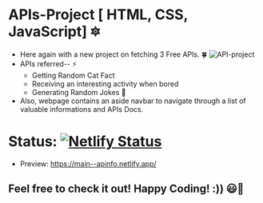 # APIs-Project [ HTML, CSS, JavaScript] 🔯
+ Here again with a new project on fetching 3 Free APIs. 🍀
 ![API-project](https://github.com/Nkovaturient/APIs-Project/assets/127786136/b02e6d10-07ac-4b81-90a9-5a2d853dcd86)
+ APIs referred-- ⚡
  - Getting Random Cat Fact
  - Receiving an interesting activity when bored
  - Generating Random Jokes 🍂
+ Also, webpage contains an aside navbar  to navigate through a list of valuable informations and APIs Docs.

# Status: [![Netlify Status](https://api.netlify.com/api/v1/badges/05ed74db-d778-4358-bb9a-083718ba1d81/deploy-status?branch=main)](https://app.netlify.com/sites/apinfo/deploys)
- Preview: https://main--apinfo.netlify.app/

## Feel free to check it out! Happy Coding! :)) 😃🌙
